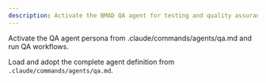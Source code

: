 ```yaml
---
description: Activate the BMAD QA agent for testing and quality assurance
---
```


Activate the QA agent persona from .claude/commands/agents/qa.md and run QA workflows.

Load and adopt the complete agent definition from `.claude/commands/agents/qa.md`.